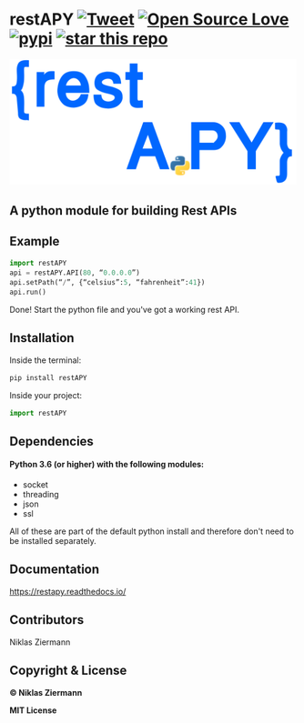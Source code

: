 # restAPY [![Tweet](https://img.shields.io/twitter/url/http/shields.io.svg?style=social)](https://twitter.com/intent/tweet?text=Just%20found%20this%20python%20module%20for%20creating%20rest%20APIs%20from%20@NiklasZiermann.%20I%20think%20you%20should%20take%20a%20look&hashtags=API,restAPI,python,web,developers) [![Open Source Love](https://badges.frapsoft.com/os/mit/mit.svg?v=102)](https://github.com/N-Ziermann/restAPY/blob/master/LICENSE) [![pypi](http://githubbadges.com/star.svg?user=n-ziermann&repo=restAPY&style=flat)](https://github.com/N-Ziermann/restAPY) [![star this repo](https://img.shields.io/pypi/v/restAPY)](https://pypi.org/project/restAPY/)

![alt text](https://github.com/N-Ziermann/restAPY/blob/master/logo.png "Logo Title Text 2")

## A python module for building Rest APIs

## Example

```python
import restAPY
api = restAPY.API(80, “0.0.0.0”)
api.setPath(“/”, {“celsius”:5, “fahrenheit”:41})
api.run()
```

Done! Start the python file and you've got a working rest API.



## Installation

Inside the terminal:

```bash
pip install restAPY
```

Inside your project:

```python
import restAPY
```



## Dependencies

#### Python 3.6 (or higher) with the following modules:

- socket
- threading
- json
- ssl

All of these are part of the default python install and therefore don't need to be installed separately.



## Documentation

https://restapy.readthedocs.io/




## Contributors

Niklas Ziermann



## Copyright & License

**© Niklas Ziermann** 

**MIT License**

